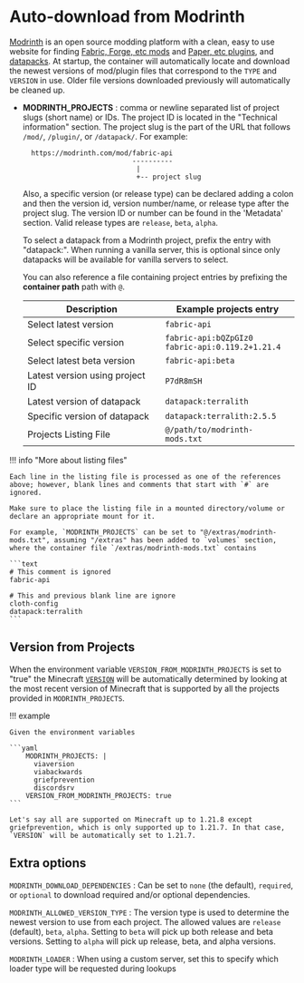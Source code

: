 # Auto-download from Modrinth

[Modrinth](https://modrinth.com/) is an open source modding platform with a clean, easy to use website for finding [Fabric, Forge, etc mods](https://modrinth.com/mods) and [Paper, etc plugins](https://modrinth.com/plugins), and [datapacks](https://modrinth.com/datapacks). At startup, the container will automatically locate and download the newest versions of mod/plugin files that correspond to the `TYPE` and `VERSION` in use. Older file versions downloaded previously will automatically be cleaned up.

- **MODRINTH_PROJECTS** : comma or newline separated list of project slugs (short name) or IDs. The project ID is located in the "Technical information" section. The project slug is the part of the URL that follows `/mod/`, `/plugin/`, or `/datapack/`. For example:
  ```
    https://modrinth.com/mod/fabric-api
                             ----------
                              |
                              +-- project slug
  ```
  Also, a specific version (or release type) can be declared adding a colon and then the version id, version number/name, or release type after the project slug. The version ID or number can be found in the 'Metadata' section. Valid release types are `release`, `beta`, `alpha`.
  
  To select a datapack from a Modrinth project, prefix the entry with "datapack:". When running a vanilla server, this is optional since only datapacks will be available for vanilla servers to select.
  
  You can also reference a file containing project entries by prefixing the **container path** path with `@`.
        
  | Description                     | Example projects entry                                |
  |---------------------------------|-------------------------------------------------------|
  | Select latest version           | `fabric-api`                                          |
  | Select specific version         | `fabric-api:bQZpGIz0`<br/>`fabric-api:0.119.2+1.21.4` |
  | Select latest beta version      | `fabric-api:beta`                                     |
  | Latest version using project ID | `P7dR8mSH`                                            |
  | Latest version of datapack      | `datapack:terralith`                                  |
  | Specific version of datapack    | `datapack:terralith:2.5.5`                            |
  | Projects Listing File           | `@/path/to/modrinth-mods.txt`                         |

!!! info "More about listing files"

    Each line in the listing file is processed as one of the references above; however, blank lines and comments that start with `#` are ignored.
    
    Make sure to place the listing file in a mounted directory/volume or declare an appropriate mount for it.
    
    For example, `MODRINTH_PROJECTS` can be set to "@/extras/modrinth-mods.txt", assuming "/extras" has been added to `volumes` section, where the container file `/extras/modrinth-mods.txt` contains
    
    ```text
    # This comment is ignored
    fabric-api
    
    # This and previous blank line are ignore
    cloth-config
    datapack:terralith
    ```

## Version from Projects

When the environment variable `VERSION_FROM_MODRINTH_PROJECTS` is set to "true" the Minecraft [`VERSION`](../versions/minecraft.md) will be automatically determined by looking at the most recent version of Minecraft that is supported by all the projects provided in `MODRINTH_PROJECTS`.

!!! example

    Given the environment variables
    
    ```yaml
        MODRINTH_PROJECTS: |
          viaversion
          viabackwards
          griefprevention
          discordsrv
        VERSION_FROM_MODRINTH_PROJECTS: true
    ```
    
    Let's say all are supported on Minecraft up to 1.21.8 except griefprevention, which is only supported up to 1.21.7. In that case, `VERSION` will be automatically set to 1.21.7.

## Extra options

`MODRINTH_DOWNLOAD_DEPENDENCIES`
: Can be set to `none` (the default), `required`, or `optional` to download required and/or optional dependencies.

`MODRINTH_ALLOWED_VERSION_TYPE`
: The version type is used to determine the newest version to use from each project. The allowed values are `release` (default), `beta`, `alpha`. Setting to `beta` will pick up both release and beta versions. Setting to `alpha` will pick up release, beta, and alpha versions.

`MODRINTH_LOADER`
: When using a custom server, set this to specify which loader type will be requested during lookups

